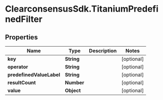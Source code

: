 # ClearconsensusSdk.TitaniumPredefinedFilter

## Properties

Name | Type | Description | Notes
------------ | ------------- | ------------- | -------------
**key** | **String** |  | [optional] 
**operator** | **String** |  | [optional] 
**predefinedValueLabel** | **String** |  | [optional] 
**resultCount** | **Number** |  | [optional] 
**value** | **Object** |  | [optional] 


